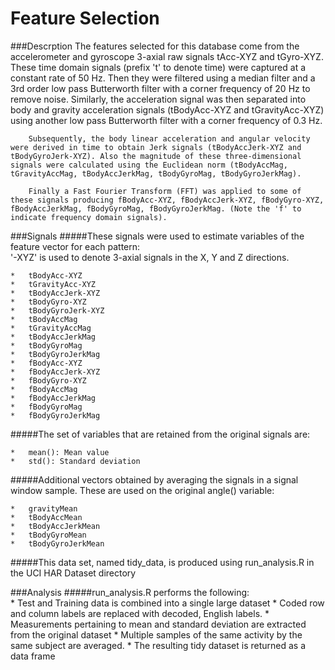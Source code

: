 Feature Selection 
=================

###Descrption
        The features selected for this database come from the accelerometer and gyroscope 3-axial raw signals tAcc-XYZ and tGyro-XYZ. These time domain signals (prefix 't' to denote time) were captured at a constant rate of 50 Hz. Then they were filtered using a median filter and a 3rd order low pass Butterworth filter with a corner frequency of 20 Hz to remove noise. Similarly, the acceleration signal was then separated into body and gravity acceleration signals (tBodyAcc-XYZ and tGravityAcc-XYZ) using another low pass Butterworth filter with a corner frequency of 0.3 Hz. 

        Subsequently, the body linear acceleration and angular velocity were derived in time to obtain Jerk signals (tBodyAccJerk-XYZ and tBodyGyroJerk-XYZ). Also the magnitude of these three-dimensional signals were calculated using the Euclidean norm (tBodyAccMag, tGravityAccMag, tBodyAccJerkMag, tBodyGyroMag, tBodyGyroJerkMag). 

        Finally a Fast Fourier Transform (FFT) was applied to some of these signals producing fBodyAcc-XYZ, fBodyAccJerk-XYZ, fBodyGyro-XYZ, fBodyAccJerkMag, fBodyGyroMag, fBodyGyroJerkMag. (Note the 'f' to indicate frequency domain signals). 

###Signals
#####These signals were used to estimate variables of the feature vector for each pattern:  
    '-XYZ' is used to denote 3-axial signals in the X, Y and Z directions.

    *   tBodyAcc-XYZ
    *   tGravityAcc-XYZ
    *   tBodyAccJerk-XYZ
    *   tBodyGyro-XYZ
    *   tBodyGyroJerk-XYZ
    *   tBodyAccMag
    *   tGravityAccMag
    *   tBodyAccJerkMag
    *   tBodyGyroMag
    *   tBodyGyroJerkMag
    *   fBodyAcc-XYZ
    *   fBodyAccJerk-XYZ
    *   fBodyGyro-XYZ
    *   fBodyAccMag
    *   fBodyAccJerkMag
    *   fBodyGyroMag
    *   fBodyGyroJerkMag

#####The set of variables that are retained from the original signals are: 

    *   mean(): Mean value
    *   std(): Standard deviation

#####Additional vectors obtained by averaging the signals in a signal window sample. These are used on the original angle() variable:

    *   gravityMean
    *   tBodyAccMean
    *   tBodyAccJerkMean
    *   tBodyGyroMean
    *   tBodyGyroJerkMean

#####This data set, named tidy_data, is produced using run_analysis.R in the UCI HAR Dataset directory

###Analysis
#####run_analysis.R performs the following:   
    *   Test and Training data is combined into a single large dataset
    *   Coded row and column labels are replaced with decoded, English labels.
    *   Measurements pertaining to mean and standard deviation are extracted from the original dataset
    *   Multiple samples of the same activity by the same subject are averaged.
    *   The resulting tidy dataset is returned as a data frame
